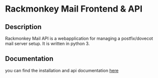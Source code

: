 # Rackmonkey Mail Frontend & API

## Description
Rackmonkey Mail API is a webapplication for managing a postfix/dovecot mail server setup. It is written in python 3.

## Documentation
you can find the installation and api documentation [here](https://github.com/Rackmonkey/mailapi/tree/master/docs/)
